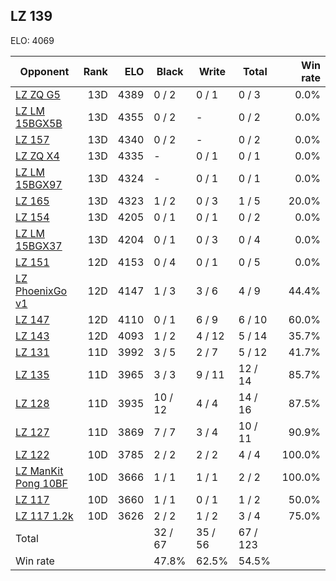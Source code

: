 ## LZ 139 ##

ELO: 4069

Opponent | Rank | ELO | Black | Write | Total | Win rate
---------|-----:|----:|-------|-------|-------|-------:
[LZ ZQ G5](LZ%20ZQ%20G5.md) | 13D | 4389 | 0 / 2 | 0 / 1 | 0 / 3 | 0.0%
[LZ LM 15BGX5B](LZ%20LM%2015BGX5B.md) | 13D | 4355 | 0 / 2 | - | 0 / 2 | 0.0%
[LZ 157](LZ%20157.md) | 13D | 4340 | 0 / 2 | - | 0 / 2 | 0.0%
[LZ ZQ X4](LZ%20ZQ%20X4.md) | 13D | 4335 | - | 0 / 1 | 0 / 1 | 0.0%
[LZ LM 15BGX97](LZ%20LM%2015BGX97.md) | 13D | 4324 | - | 0 / 1 | 0 / 1 | 0.0%
[LZ 165](LZ%20165.md) | 13D | 4323 | 1 / 2 | 0 / 3 | 1 / 5 | 20.0%
[LZ 154](LZ%20154.md) | 13D | 4205 | 0 / 1 | 0 / 1 | 0 / 2 | 0.0%
[LZ LM 15BGX37](LZ%20LM%2015BGX37.md) | 13D | 4204 | 0 / 1 | 0 / 3 | 0 / 4 | 0.0%
[LZ 151](LZ%20151.md) | 12D | 4153 | 0 / 4 | 0 / 1 | 0 / 5 | 0.0%
[LZ PhoenixGo v1](LZ%20PhoenixGo%20v1.md) | 12D | 4147 | 1 / 3 | 3 / 6 | 4 / 9 | 44.4%
[LZ 147](LZ%20147.md) | 12D | 4110 | 0 / 1 | 6 / 9 | 6 / 10 | 60.0%
[LZ 143](LZ%20143.md) | 12D | 4093 | 1 / 2 | 4 / 12 | 5 / 14 | 35.7%
[LZ 131](LZ%20131.md) | 11D | 3992 | 3 / 5 | 2 / 7 | 5 / 12 | 41.7%
[LZ 135](LZ%20135.md) | 11D | 3965 | 3 / 3 | 9 / 11 | 12 / 14 | 85.7%
[LZ 128](LZ%20128.md) | 11D | 3935 | 10 / 12 | 4 / 4 | 14 / 16 | 87.5%
[LZ 127](LZ%20127.md) | 11D | 3869 | 7 / 7 | 3 / 4 | 10 / 11 | 90.9%
[LZ 122](LZ%20122.md) | 10D | 3785 | 2 / 2 | 2 / 2 | 4 / 4 | 100.0%
[LZ ManKit Pong 10BF](LZ%20ManKit%20Pong%2010BF.md) | 10D | 3666 | 1 / 1 | 1 / 1 | 2 / 2 | 100.0%
[LZ 117](LZ%20117.md) | 10D | 3660 | 1 / 1 | 0 / 1 | 1 / 2 | 50.0%
[LZ 117 1.2k](LZ%20117%201.2k.md) | 10D | 3626 | 2 / 2 | 1 / 2 | 3 / 4 | 75.0%
Total | | | 32 / 67 | 35 / 56 | 67 / 123 | 
Win rate| | | 47.8% | 62.5% | 54.5% | 
